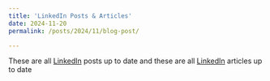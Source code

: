 ```yaml
---
title: 'LinkedIn Posts & Articles'
date: 2024-11-20
permalink: /posts/2024/11/blog-post/

---
```

These are all [LinkedIn](https://www.linkedin.com/in/go4it/recent-activity/all/) posts up to date and these are all [LinkedIn](https://www.linkedin.com/in/go4it/recent-activity/articles/) articles up to date 


